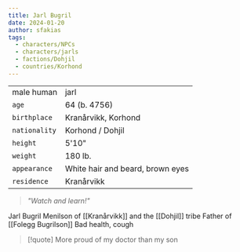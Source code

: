 ```yaml
---
title: Jarl Bugril
date: 2024-01-20
author: sfakias
tags:
  - characters/NPCs
  - characters/jarls
  - factions/Dohjil
  - countries/Korhond
---
```

| | |
| --- | --- |
| male human | jarl |
| `age` | 64 (b. 4756) |
| `birthplace` | Kranårvikk, Korhond |
| `nationality` | Korhond / Dohjil |
| `height` | 5'10" |
| `weight` | 180 lb. |
| `appearance` | White hair and beard, brown eyes |
| `residence` | Kranårvikk |

> _"Watch and learn!"_

Jarl Bugril Menilson of [[Kranårvikk]] and the [[Dohjil]] tribe
Father of [[Folegg Bugrilson]]
Bad health, cough

> [!quote] 
> More proud of my doctor than my son